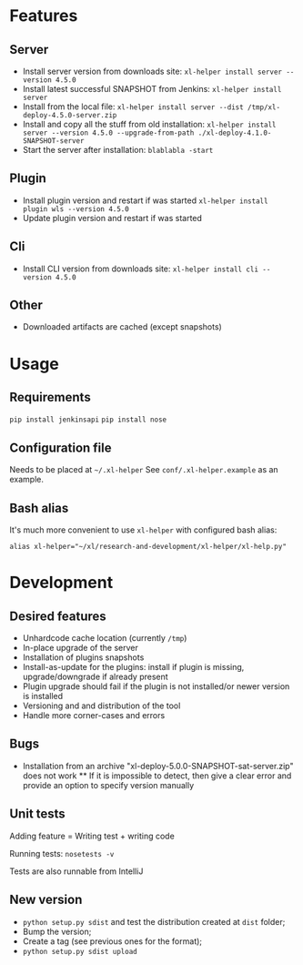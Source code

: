 # Features

## Server

* Install server version from downloads site: `xl-helper install server --version 4.5.0`
* Install latest successful SNAPSHOT from Jenkins: `xl-helper install server`
* Install from the local file: `xl-helper install server --dist /tmp/xl-deploy-4.5.0-server.zip`
* Install and copy all the stuff from old installation: `xl-helper install server --version 4.5.0 --upgrade-from-path ./xl-deploy-4.1.0-SNAPSHOT-server`
* Start the server after installation: `blablabla -start`


## Plugin

* Install plugin version and restart if was started `xl-helper install plugin wls --version 4.5.0`
* Update plugin version and restart if was started

## Cli

* Install CLI version from downloads site: `xl-helper install cli --version 4.5.0`

## Other
* Downloaded artifacts are cached (except snapshots)

# Usage

## Requirements
`pip install jenkinsapi`
`pip install nose`

## Configuration file
Needs to be placed at `~/.xl-helper`
See `conf/.xl-helper.example` as an example.

## Bash alias

It's much more convenient to use `xl-helper` with configured bash alias:

`alias xl-helper="~/xl/research-and-development/xl-helper/xl-help.py"`

# Development

## Desired features

* Unhardcode cache location (currently `/tmp`)
* In-place upgrade of the server
* Installation of plugins snapshots
* Install-as-update for the plugins: install if plugin is missing, upgrade/downgrade if already present
* Plugin upgrade should fail if the plugin is not installed/or newer version is installed
* Versioning and and distribution of the tool
* Handle more corner-cases and errors

## Bugs

* Installation from an archive "xl-deploy-5.0.0-SNAPSHOT-sat-server.zip" does not work
  ** If it is impossible to detect, then give a clear error and provide an option to specify version manually


## Unit tests

Adding feature = Writing test + writing code

Running tests: `nosetests -v`

Tests are also runnable from IntelliJ

## New version

* `python setup.py sdist` and test the distribution created at `dist` folder;
* Bump the version;
* Create a tag (see previous ones for the format);
* `python setup.py sdist upload`
